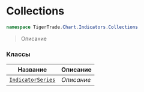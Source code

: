 
# Collections
```csharp    
namespace TigerTrade.Chart.Indicators.Collections
```
> Описание


### Классы
| Название | Описание |
| --- | --- |
| [`IndicatorSeries`](./Collections/IndicatorSeries.cs.md) | *Описание* |
